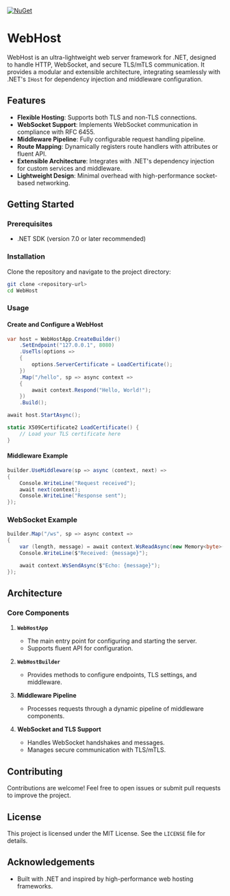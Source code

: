 [![NuGet](https://img.shields.io/nuget/v/WebHost.svg)](https://www.nuget.org/packages/WebHost/)

# WebHost

WebHost is an ultra-lightweight web server framework for .NET, designed to handle HTTP, WebSocket, and secure TLS/mTLS communication. It provides a modular and extensible architecture, integrating seamlessly with .NET's `IHost` for dependency injection and middleware configuration.

## Features

- **Flexible Hosting**: Supports both TLS and non-TLS connections.
- **WebSocket Support**: Implements WebSocket communication in compliance with RFC 6455.
- **Middleware Pipeline**: Fully configurable request handling pipeline.
- **Route Mapping**: Dynamically registers route handlers with attributes or fluent API.
- **Extensible Architecture**: Integrates with .NET's dependency injection for custom services and middleware.
- **Lightweight Design**: Minimal overhead with high-performance socket-based networking.

## Getting Started

### Prerequisites

- .NET SDK (version 7.0 or later recommended)

### Installation

Clone the repository and navigate to the project directory:

```bash
git clone <repository-url>
cd WebHost
```

### Usage

#### Create and Configure a WebHost

```csharp
var host = WebHostApp.CreateBuilder()
    .SetEndpoint("127.0.0.1", 8080)
    .UseTls(options =>
    {
        options.ServerCertificate = LoadCertificate();
    })
    .Map("/hello", sp => async context =>
    {
        await context.Respond("Hello, World!");
    })
    .Build();

await host.StartAsync();

static X509Certificate2 LoadCertificate() {
    // Load your TLS certificate here
}
```

#### Middleware Example

```csharp
builder.UseMiddleware(sp => async (context, next) =>
{
    Console.WriteLine("Request received");
    await next(context);
    Console.WriteLine("Response sent");
});
```

### WebSocket Example

```csharp
builder.Map("/ws", sp => async context =>
{
    var (length, message) = await context.WsReadAsync(new Memory<byte>(new byte[1024]));
    Console.WriteLine($"Received: {message}");

    await context.WsSendAsync($"Echo: {message}");
});
```

## Architecture

### Core Components

1. **`WebHostApp`**
   - The main entry point for configuring and starting the server.
   - Supports fluent API for configuration.

2. **`WebHostBuilder`**
   - Provides methods to configure endpoints, TLS settings, and middleware.

3. **Middleware Pipeline**
   - Processes requests through a dynamic pipeline of middleware components.

4. **WebSocket and TLS Support**
   - Handles WebSocket handshakes and messages.
   - Manages secure communication with TLS/mTLS.

## Contributing

Contributions are welcome! Feel free to open issues or submit pull requests to improve the project.

## License

This project is licensed under the MIT License. See the `LICENSE` file for details.

## Acknowledgements

- Built with .NET and inspired by high-performance web hosting frameworks.

